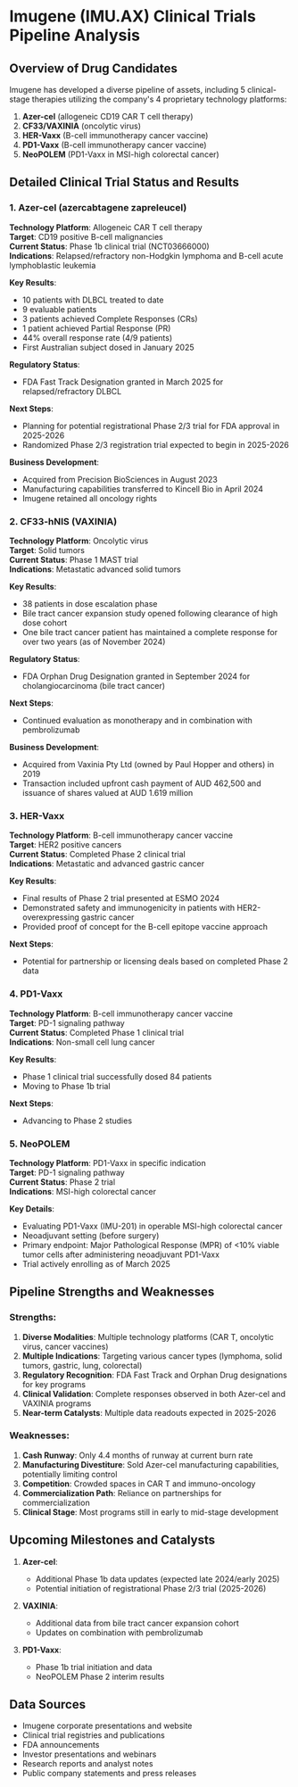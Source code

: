 # Imugene (IMU.AX) Clinical Trials Pipeline Analysis

## Overview of Drug Candidates

Imugene has developed a diverse pipeline of assets, including 5 clinical-stage therapies utilizing the company's 4 proprietary technology platforms:

1. **Azer-cel** (allogeneic CD19 CAR T cell therapy)
2. **CF33/VAXINIA** (oncolytic virus)
3. **HER-Vaxx** (B-cell immunotherapy cancer vaccine)
4. **PD1-Vaxx** (B-cell immunotherapy cancer vaccine)
5. **NeoPOLEM** (PD1-Vaxx in MSI-high colorectal cancer)

## Detailed Clinical Trial Status and Results

### 1. Azer-cel (azercabtagene zapreleucel)

**Technology Platform**: Allogeneic CAR T cell therapy  
**Target**: CD19 positive B-cell malignancies  
**Current Status**: Phase 1b clinical trial (NCT03666000)  
**Indications**: Relapsed/refractory non-Hodgkin lymphoma and B-cell acute lymphoblastic leukemia  

**Key Results**:
- 10 patients with DLBCL treated to date
- 9 evaluable patients
- 3 patients achieved Complete Responses (CRs)
- 1 patient achieved Partial Response (PR)
- 44% overall response rate (4/9 patients)
- First Australian subject dosed in January 2025

**Regulatory Status**:
- FDA Fast Track Designation granted in March 2025 for relapsed/refractory DLBCL

**Next Steps**:
- Planning for potential registrational Phase 2/3 trial for FDA approval in 2025-2026
- Randomized Phase 2/3 registration trial expected to begin in 2025-2026

**Business Development**:
- Acquired from Precision BioSciences in August 2023
- Manufacturing capabilities transferred to Kincell Bio in April 2024
- Imugene retained all oncology rights

### 2. CF33-hNIS (VAXINIA)

**Technology Platform**: Oncolytic virus  
**Target**: Solid tumors  
**Current Status**: Phase 1 MAST trial  
**Indications**: Metastatic advanced solid tumors  

**Key Results**:
- 38 patients in dose escalation phase
- Bile tract cancer expansion study opened following clearance of high dose cohort
- One bile tract cancer patient has maintained a complete response for over two years (as of November 2024)

**Regulatory Status**:
- FDA Orphan Drug Designation granted in September 2024 for cholangiocarcinoma (bile tract cancer)

**Next Steps**:
- Continued evaluation as monotherapy and in combination with pembrolizumab

**Business Development**:
- Acquired from Vaxinia Pty Ltd (owned by Paul Hopper and others) in 2019
- Transaction included upfront cash payment of AUD 462,500 and issuance of shares valued at AUD 1.619 million

### 3. HER-Vaxx

**Technology Platform**: B-cell immunotherapy cancer vaccine  
**Target**: HER2 positive cancers  
**Current Status**: Completed Phase 2 clinical trial  
**Indications**: Metastatic and advanced gastric cancer  

**Key Results**:
- Final results of Phase 2 trial presented at ESMO 2024
- Demonstrated safety and immunogenicity in patients with HER2-overexpressing gastric cancer
- Provided proof of concept for the B-cell epitope vaccine approach

**Next Steps**:
- Potential for partnership or licensing deals based on completed Phase 2 data

### 4. PD1-Vaxx

**Technology Platform**: B-cell immunotherapy cancer vaccine  
**Target**: PD-1 signaling pathway  
**Current Status**: Completed Phase 1 clinical trial  
**Indications**: Non-small cell lung cancer  

**Key Results**:
- Phase 1 clinical trial successfully dosed 84 patients
- Moving to Phase 1b trial

**Next Steps**:
- Advancing to Phase 2 studies

### 5. NeoPOLEM

**Technology Platform**: PD1-Vaxx in specific indication  
**Target**: PD-1 signaling pathway  
**Current Status**: Phase 2 trial  
**Indications**: MSI-high colorectal cancer  

**Key Details**:
- Evaluating PD1-Vaxx (IMU-201) in operable MSI-high colorectal cancer
- Neoadjuvant setting (before surgery)
- Primary endpoint: Major Pathological Response (MPR) of <10% viable tumor cells after administering neoadjuvant PD1-Vaxx
- Trial actively enrolling as of March 2025

## Pipeline Strengths and Weaknesses

### Strengths:
1. **Diverse Modalities**: Multiple technology platforms (CAR T, oncolytic virus, cancer vaccines)
2. **Multiple Indications**: Targeting various cancer types (lymphoma, solid tumors, gastric, lung, colorectal)
3. **Regulatory Recognition**: FDA Fast Track and Orphan Drug designations for key programs
4. **Clinical Validation**: Complete responses observed in both Azer-cel and VAXINIA programs
5. **Near-term Catalysts**: Multiple data readouts expected in 2025-2026

### Weaknesses:
1. **Cash Runway**: Only 4.4 months of runway at current burn rate
2. **Manufacturing Divestiture**: Sold Azer-cel manufacturing capabilities, potentially limiting control
3. **Competition**: Crowded spaces in CAR T and immuno-oncology
4. **Commercialization Path**: Reliance on partnerships for commercialization
5. **Clinical Stage**: Most programs still in early to mid-stage development

## Upcoming Milestones and Catalysts

1. **Azer-cel**:
   - Additional Phase 1b data updates (expected late 2024/early 2025)
   - Potential initiation of registrational Phase 2/3 trial (2025-2026)

2. **VAXINIA**:
   - Additional data from bile tract cancer expansion cohort
   - Updates on combination with pembrolizumab

3. **PD1-Vaxx**:
   - Phase 1b trial initiation and data
   - NeoPOLEM Phase 2 interim results

## Data Sources
- Imugene corporate presentations and website
- Clinical trial registries and publications
- FDA announcements
- Investor presentations and webinars
- Research reports and analyst notes
- Public company statements and press releases
